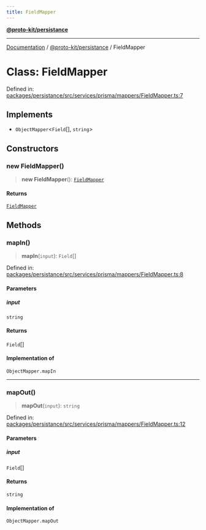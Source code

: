 ```yaml
---
title: FieldMapper
---
```


[**@proto-kit/persistance**](../README.md)

***

[Documentation](../../../README.md) / [@proto-kit/persistance](../README.md) / FieldMapper

# Class: FieldMapper

Defined in: [packages/persistance/src/services/prisma/mappers/FieldMapper.ts:7](https://github.com/proto-kit/framework/blob/b953c754e500c62f01fbbd6d09adfb2f5577269d/packages/persistance/src/services/prisma/mappers/FieldMapper.ts#L7)

## Implements

- `ObjectMapper`\<`Field`[], `string`\>

## Constructors

### new FieldMapper()

> **new FieldMapper**(): [`FieldMapper`](FieldMapper.md)

#### Returns

[`FieldMapper`](FieldMapper.md)

## Methods

### mapIn()

> **mapIn**(`input`): `Field`[]

Defined in: [packages/persistance/src/services/prisma/mappers/FieldMapper.ts:8](https://github.com/proto-kit/framework/blob/b953c754e500c62f01fbbd6d09adfb2f5577269d/packages/persistance/src/services/prisma/mappers/FieldMapper.ts#L8)

#### Parameters

##### input

`string`

#### Returns

`Field`[]

#### Implementation of

`ObjectMapper.mapIn`

***

### mapOut()

> **mapOut**(`input`): `string`

Defined in: [packages/persistance/src/services/prisma/mappers/FieldMapper.ts:12](https://github.com/proto-kit/framework/blob/b953c754e500c62f01fbbd6d09adfb2f5577269d/packages/persistance/src/services/prisma/mappers/FieldMapper.ts#L12)

#### Parameters

##### input

`Field`[]

#### Returns

`string`

#### Implementation of

`ObjectMapper.mapOut`
